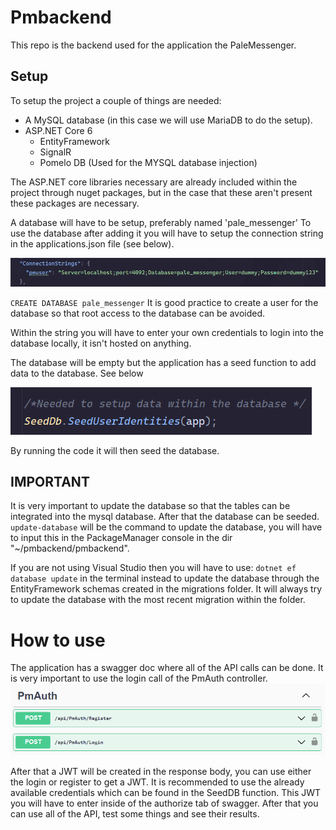 # Pmbackend

This repo is the backend used for the application the PaleMessenger.

## Setup
To setup the project a couple of things are needed:
- A MySQL database (in this case we will use MariaDB to do the setup).
- ASP.NET Core 6
  - EntityFramework
  - SignalR
  - Pomelo DB (Used for the MYSQL database injection)

The ASP.NET core libraries necessary are already included within the project through 
nuget packages, but in the case that these aren't present these packages are necessary.

A database will have to be setup, preferably named 'pale_messenger'
To use the database after adding it you will have to setup the connection string in 
the applications.json file (see below).

![image.png](pmbackend/resources/appsettings-connectionstring_json.png)

`CREATE DATABASE pale_messenger`
It is good practice to create a user for the database so that root access to the 
database can be avoided.

Within the string you will have to enter your own credentials to login into the 
database locally, it isn't hosted on anything.

The database will be empty but the application has a seed function to add data to the 
database. See below

![img.png](pmbackend/resources/seeddb_snippet.png)

By running the code it will then seed the database. 

## IMPORTANT
It is very important to update the database so that the tables can be integrated into 
the mysql database. After that the database can be seeded.
`update-database` will be the command to update the database, you will have to input 
this in the PackageManager console in the dir "~/pmbackend/pmbackend".

If you are not using Visual Studio then you will have to use:
`dotnet ef database update` in the terminal instead to update the database through the 
EntityFramework schemas created in the migrations folder. It will always try to update 
the database with the most recent migration within the folder.

# How to use
The application has a swagger doc where all of the API calls can be done.
It is very important to use the login call of the PmAuth controller.
![img.png](pmbackend/resources/pmautsnippet.png)

After that a JWT will be created in the response body, you can use either the login or 
register to get a JWT. It is recommended to use the already available credentials 
which can be found in the SeedDB function.
This JWT you will have to enter inside of the authorize tab of swagger.
After that you can use all of the API, test some things and see their results.




